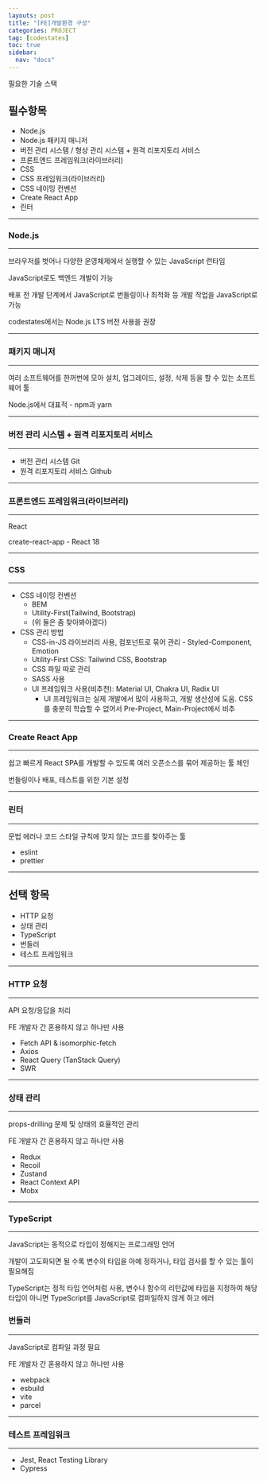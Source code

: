 ```yaml
---
layouts: post
title: "[FE]개발환경 구성"
categories: PROJECT
tag: [codestates]
toc: true
sidebar:
  nav: "docs"
---
```


필요한 기술 스택

## 필수항목

- Node.js
- Node.js 패키지 매니저
- 버전 관리 시스템 / 형상 관리 시스템 + 원격 리포지토리 서비스
- 프론트엔드 프레임워크(라이브러리)
- CSS
- CSS 프레임워크(라이브러리)
- CSS 네이밍 컨벤션
- Create React App
- 린터

---

### Node.js

---

브라우저를 벗어나 다양한 운영체제에서 실행할 수 있는 JavaScript 런타임

JavaScript로도 백엔드 개발이 가능

배포 전 개발 단계에서 JavaScript로 번들링이나 최적화 등 개발 작업을 JavaScript로 가능

codestates에서는 Node.js LTS 버전 사용을 권장

---

### 패키지 매니저

---

여러 소프트웨어를 한꺼번에 모아 설치, 업그레이드, 설정, 삭제 등을 할 수 있는 소프트웨어 툴

Node.js에서 대표적 - npm과 yarn

---

### 버전 관리 시스템 + 원격 리포지토리 서비스

---

- 버전 관리 시스템 Git
- 원격 리포지토리 서비스 Github

---

### 프론트엔드 프레임워크(라이브러리)

---

React

create-react-app - React 18

---

### CSS

---

- CSS 네이밍 컨벤션
  - BEM
  - Utility-First(Tailwind, Bootstrap)
  - (위 둘은 좀 찾아봐야겠다)
- CSS 관리 방법
  - CSS-in-JS 라이브러리 사용, 컴포넌트로 묶어 관리 - Styled-Component, Emotion
  - Utility-First CSS: Tailwind CSS, Bootstrap
  - CSS 파일 따로 관리
  - SASS 사용
  - UI 프레임워크 사용(비추천): Material UI, Chakra UI, Radix UI
    - UI 프레임워크는 실제 개발에서 많이 사용하고, 개발 생산성에 도움. CSS를 충분히 학습할 수 없어서 Pre-Project, Main-Project에서 비추

---

### Create React App

---

쉽고 빠르게 React SPA를 개발할 수 있도록 여러 오픈소스를 묶어 제공하는 툴 체인

번들링이나 배포, 테스트를 위한 기본 설정

---

### 린터

---

문법 에러나 코드 스타일 규칙에 맞지 않는 코드를 찾아주는 툴

- eslint
- prettier

---

## 선택 항목

- HTTP 요청
- 상태 관리
- TypeScript
- 번들러
- 테스트 프레임워크

---

### HTTP 요청

---

API 요청/응답을 처리

FE 개발자 간 혼용하지 않고 하나만 사용

- Fetch API & isomorphic-fetch
- Axios
- React Query (TanStack Query)
- SWR

---

### 상태 관리

---

props-drilling 문제 및 상태의 효율적인 관리

FE 개발자 간 혼용하지 않고 하나만 사용

- Redux
- Recoil
- Zustand
- React Context API
- Mobx

---

### TypeScript

---

JavaScript는 동적으로 타입이 정해지는 프로그래밍 언어

개발이 고도화되면 될 수록 변수의 타입을 아예 정하거나, 타입 검사를 할 수 있는 툴이 필요해짐

TypeScript는 정적 타입 언어처럼 사용, 변수나 함수의 리턴값에 타입을 지정하여 해당 타입이 아니면 TypeScript를 JavaScript로 컴파일하지 않게 하고 에러

### 번들러

---

JavaScript로 컴파일 과정 필요

FE 개발자 간 혼용하지 않고 하나만 사용

- webpack
- esbuild
- vite
- parcel

---

### 테스트 프레임워크

---

- Jest, React Testing Library
- Cypress
